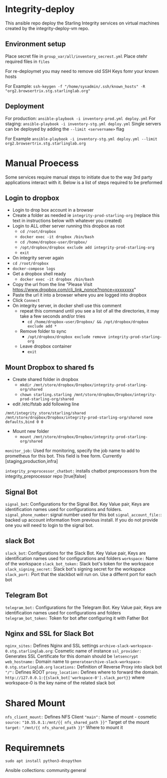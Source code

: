 # Integrity-deploy

This ansible repo deploy the  Starling Integrity services on virtual machines created by the integrity-deploy-vm repo.

## Environment setup

Place secret file in `group_var/all/inventory_secrest.yml`
Place otehr required files in `files`

For re-deploymet you may need to remove old SSH Keys fomr your known hosts

For Example: `ssh-keygen -f "/home/sysadmin/.ssh/known_hosts" -R "org2.browsertrix.stg.starlinglab.org"`

## Deployment

For production: `ansible-playbook -i inventory-prod.yml deploy.yml`
For staging: `ansible-playbook -i inventory-stg.yml deploy.yml`
Single servers can be deployed by adding the  `--limit <servername>` flag

For Example
`ansible-playbook -i inventory-stg.yml deploy.yml --limit org2.browsertrix.stg.starlinglab.org`

# Manual Proecess

Some services require manual steps to initiate due to the way 3rd party applications interact with it. Below is a list of steps required to be preformed

## Login to dropbox
- Login to drop box account in a browser
- Create a folder as needed ie `integrity-prod-starling-org` (replace this text in instructions below with whatever you created)
- Login to ALL other server running this dropbox as root
  - `cd /root/dropbox`
  - `docker exec -it dropbox /bin/bash`
  - `cd /home/dropbox-user/Dropbox/`
  - `/opt/dropbox/dropbox exclude add integrity-prod-starling-org`
  - `exit`
- On integrity server again
- `cd /root/dropbox`
- `docker-compose logs`
- Get a dropbox shell ready 
    - `docker exec -it dropbox /bin/bash`
- Copy the url from the line "Please Visit https://www.dropbox.com/cli_link_nonce?nonce=xxxxxxxx"
- Paste the url it into a browser where you are logged into dropbox
- Click `Connect`
- On integrity server, in docker shell use this comment
    - repeat this command until you see a list of all the directories, it may take a few seconds and/or tries
        - `cd /home/dropbox-user/Dropbox/ && /opt/dropbox/dropbox exclude add * `
    - Remove folder to sync
        - `/opt/dropbox/dropbox exclude remove integrity-prod-starling-org`
    - Leave dropbox container
        - `exit`

## Mount Dropbox to shared fs
- Create shared folder in dropbox
    - `mkdir /mnt/store/dropbox/Dropbox/integrity-prod-starling-org/shared`
    - `chown starling.starling /mnt/store/dropbox/Dropbox/integrity-prod-starling-org/shared`
- edit /etc/fstab add following line
```
/mnt/integrity_store/starling/shared /mnt/store/dropbox/Dropbox/integrity-prod-starling-org/shared none defaults,bind 0 0
```
- Mount new folder
    - `mount /mnt/store/dropbox/Dropbox/integrity-prod-starling-org/shared`


`monitor_job:` Used for monitoring, specify the job name to add to prometheus for this bot. This field is free form. Currently [staging,production,infra]  

`integrity_preprocessor_chatbot:` installs chatbot preprocessors from the integrity_preprocessor repo [true|false]

## Signal Bot
`signal_bot`: Configurations for the Signal Bot. Key Value pair, Keys are identification names used for configurations and folders.
`signal_phone_number`: signal number used for this bot
`signal_account_file:`: backed up account information from previous install. If you do not provide one you will need to login to the signal bot.

## slack Bot
`slack_bot`: Configurations for the Slack Bot. Key Value pair, Keys are identification names used for configurations and folders
`workspace:` Name of the workspace 
`slack_bot_token:` Slack bot's token for the workspace
`slack_signing_secret:` Slack bot's signing secret for the workspace
`slack_port:` Port that the slackbot will run on. Use a differnt port for each bot

## Telegram Bot
`telegram_bot:` Configurations for the Telegram Bot. Key Value pair, Keys are identification names used for configurations and folders
`telegram_bot_token:` Token for bot after configuring it with Father Bot


## Nginx and SSL for Slack Bot
`nginx_sites:` Defines Nginx and SSL settings 
`archive-slack-workspace-0.stg.starlinglab.org`: Cosmetic name of instance
`ssl_provider:` Generates SSL Certificate for this domain should be `letsencrypt` 
`web_hostname:` Domain name to `generatearchive-slack-workspace-0.stg.starlinglab.org`
`locations:` Definition of Reverse Proxy into slack bot
`"/":` Defines ROOT 
`proxy_location:` Defines where to forward the domain. `http://127.0.0.1:{{slack_bot['workspace-0'].slack_port}}`  where workspace-0 is the key name of the related slack bot

# Shared Mount
`nfs_client_mount:` Defines NFS Client
`"main":` Name of mount - cosmetic
`source:` `"10.55.0.1:/mnt/{{ nfs_shared_path }}"` Target of the mount
`target:` `"/mnt/{{ nfs_shared_path }}"` Where to mount it

# Requiremnets
`sudo apt install python3-dnspython`

Ansible collections:
community.general

